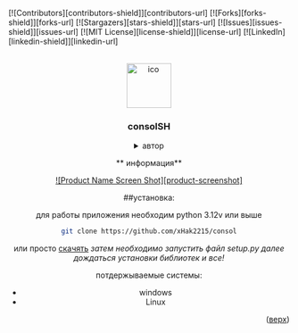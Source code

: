 
<a id="readme-top"></a>

[![Contributors][contributors-shield]][contributors-url]
[![Forks][forks-shield]][forks-url]
[![Stargazers][stars-shield]][stars-url]
[![Issues][issues-shield]][issues-url]
[![MIT License][license-shield]][license-url]
[![LinkedIn][linkedin-shield]][linkedin-url]



<!-- PROJECT LOGO -->

<br />
<div align="center">
  <a href="https://github.com/xHak2215/consol">
    <img src="https://iimg.su/i/KXEGh" alt="ico" width="80" height="80">
  </a>

  <h3 align="center">consolSH</h3>




<details>
  <summary>автор</summary>
  <ol>
    <li>
      <a href="#about-the-project">основной проект</a>
      <ul>
    <li>

  </ol>
</details>




<!-- consolSH -->
** информация**

[![Product Name Screen Shot][product-screenshot]](https://example.com)

##установка:

для работы приложения необходим python 3.12v или выше  

```sh
git clone https://github.com/xHak2215/consol
```
или просто  <a href="https://github.com/xHak2215/consol/archive/refs/heads/main.zip">скачять</a> 
*затем необходимо запустить файл setup.py далее дождаться установки библиотек и все!*


потдержываемые системы:
* windows
* Linux





<p align="right">(<a href="#readme-top">верх</a>)</p>











